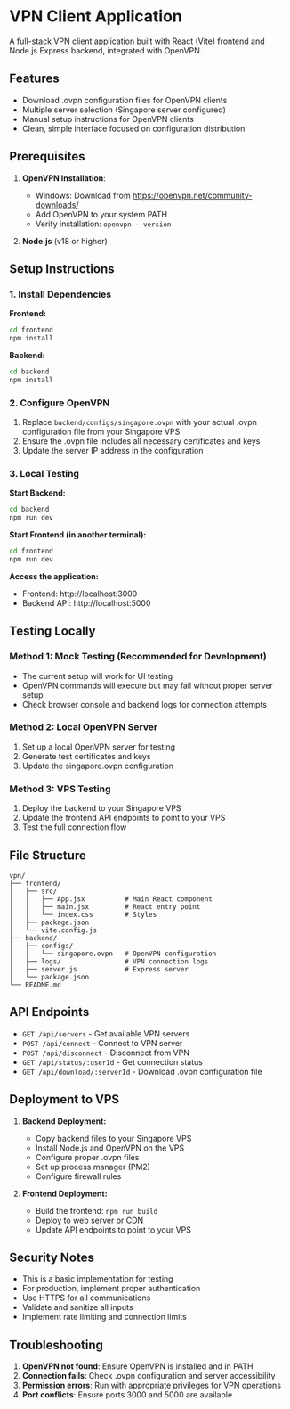 # VPN Client Application

A full-stack VPN client application built with React (Vite) frontend and Node.js Express backend, integrated with OpenVPN.

## Features

- Download .ovpn configuration files for OpenVPN clients
- Multiple server selection (Singapore server configured)
- Manual setup instructions for OpenVPN clients
- Clean, simple interface focused on configuration distribution

## Prerequisites

1. **OpenVPN Installation**:
   - Windows: Download from https://openvpn.net/community-downloads/
   - Add OpenVPN to your system PATH
   - Verify installation: `openvpn --version`

2. **Node.js** (v18 or higher)

## Setup Instructions

### 1. Install Dependencies

**Frontend:**
```bash
cd frontend
npm install
```

**Backend:**
```bash
cd backend
npm install
```

### 2. Configure OpenVPN

1. Replace `backend/configs/singapore.ovpn` with your actual .ovpn configuration file from your Singapore VPS
2. Ensure the .ovpn file includes all necessary certificates and keys
3. Update the server IP address in the configuration

### 3. Local Testing

**Start Backend:**
```bash
cd backend
npm run dev
```

**Start Frontend (in another terminal):**
```bash
cd frontend
npm run dev
```

**Access the application:**
- Frontend: http://localhost:3000
- Backend API: http://localhost:5000

## Testing Locally

### Method 1: Mock Testing (Recommended for Development)
- The current setup will work for UI testing
- OpenVPN commands will execute but may fail without proper server setup
- Check browser console and backend logs for connection attempts

### Method 2: Local OpenVPN Server
1. Set up a local OpenVPN server for testing
2. Generate test certificates and keys
3. Update the singapore.ovpn configuration

### Method 3: VPS Testing
1. Deploy the backend to your Singapore VPS
2. Update the frontend API endpoints to point to your VPS
3. Test the full connection flow

## File Structure

```
vpn/
├── frontend/
│   ├── src/
│   │   ├── App.jsx          # Main React component
│   │   ├── main.jsx         # React entry point
│   │   └── index.css        # Styles
│   ├── package.json
│   └── vite.config.js
├── backend/
│   ├── configs/
│   │   └── singapore.ovpn   # OpenVPN configuration
│   ├── logs/                # VPN connection logs
│   ├── server.js            # Express server
│   └── package.json
└── README.md
```

## API Endpoints

- `GET /api/servers` - Get available VPN servers
- `POST /api/connect` - Connect to VPN server
- `POST /api/disconnect` - Disconnect from VPN
- `GET /api/status/:userId` - Get connection status
- `GET /api/download/:serverId` - Download .ovpn configuration file

## Deployment to VPS

1. **Backend Deployment:**
   - Copy backend files to your Singapore VPS
   - Install Node.js and OpenVPN on the VPS
   - Configure proper .ovpn files
   - Set up process manager (PM2)
   - Configure firewall rules

2. **Frontend Deployment:**
   - Build the frontend: `npm run build`
   - Deploy to web server or CDN
   - Update API endpoints to point to your VPS

## Security Notes

- This is a basic implementation for testing
- For production, implement proper authentication
- Use HTTPS for all communications
- Validate and sanitize all inputs
- Implement rate limiting and connection limits

## Troubleshooting

1. **OpenVPN not found**: Ensure OpenVPN is installed and in PATH
2. **Connection fails**: Check .ovpn configuration and server accessibility
3. **Permission errors**: Run with appropriate privileges for VPN operations
4. **Port conflicts**: Ensure ports 3000 and 5000 are available